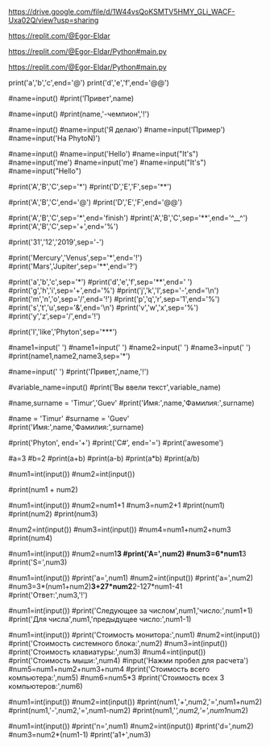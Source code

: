 https://drive.google.com/file/d/1W44vsQoKSMTV5HMY_GLi_WACF-Uxa02Q/view?usp=sharing

https://replit.com/@Egor-Eldar

https://replit.com/@Egor-Eldar/Python#main.py

https://replit.com/@Egor-Eldar/Python#main.py



print('a','b','c',end='@')
print('d','e','f',end='@@')

#name=input()
#print('Привет',name)

#name=input()
#print(name,'-чемпион','!')

#name=input()
#name=input('Я делаю')
#name=input('Пример')
#name=input('На PhytoN)')

#name=input()
#name=input('Hello')
#name=input("It's")
#name=input('me')
#name=input('me')
#name=input("It's")
#name=input("Hello")

#print('A','B','C',sep='*')
#print('D','E','F',sep='**')

#print('A','B','C',end='@')
#print('D','E','F',end='@@')

#print('A','B','C',sep='*',end='finish')
#print('A','B','C',sep='**',end='^__^')
#print('A','B','C',sep='+',end='%')

#print('31','12','2019',sep='-')

#print('Mercury','Venus',sep='*',end='!')
#print('Mars','Jupiter',sep='**',end='?')

#print('a','b','c',sep='*')
 #print('d','e','f',sep='**',end=' ')
  #print('g','h','i',sep='+',end='%')
   #print('j','k','l',sep='-',end='\n')
    #print('m','n','o',sep='/',end='!')
     #print('p','q','r',sep='1',end='%')
      #print('s','t','u',sep='&',end='\n')
       #print('v','w','x',sep='%')
       #print('y','z',sep='/',end='!')

#print('I','like','Phyton',sep='***')

#name1=input(' ')
#name1=input(' ')
#name2=input(' ')
#name3=input(' ')
#print(name1,name2,name3,sep='*')

#name=input(' ')
#print('Привет,',name,'!')

#variable_name=input()
#print('Вы ввели текст',variable_name)

#name,surname = 'Timur','Guev'
#print('Имя:',name,'Фамилия:',surname)

#name = 'Timur'
#surname = 'Guev'
#print('Имя:',name,'Фамилия:',surname)

#print('Phyton', end='+')
#print('C#', end='=')
#print('awesome')

#a=3
#b=2
#print(a+b)
#print(a-b)
#print(a*b)
#print(a/b)

#num1=int(input())
#num2=int(input())

#print(num1 + num2)


#num1=int(input())
#num2=num1+1 
#num3=num2+1
#print(num1)
#print(num2)
#print(num3)

#num2=int(input())
#num3=int(input())
#num4=num1+num2+num3
#print(num4)

#num1=int(input())
#num2=num1**3
#print('A=',num2)
#num3=6*num1**3
#print('S=',num3)

#num1=int(input())
#print('a=',num1)
#num2=int(input())
#print('a=',num2)
#num3=3*(num1+num2)**3+27*num2**2-127*num1-41
#print('Ответ:',num3,'!')

#num1=int(input())
#print('Следующее за числом',num1,'число:',num1+1)
#print('Для числа',num1,'предыдущее число:',num1-1)

#num1=int(input())
#print('Cтоимость монитора:',num1)
#num2=int(input())
#print('Cтоимость системного блока:',num2)
#num3=int(input())
#print('Cтоимость клавиатуры:',num3)
#num4=int(input())
#print('Cтоимость мыши:',num4)
#input('Нажми пробел для расчета')
#num5=num1+num2+num3+num4
#print('Cтоимость всего компьютера:',num5)
#num6=num5*3
#print('Cтоимость всех 3 компьютеров:',num6)

#num1=int(input())
#num2=int(input())
#print(num1,'+',num2,'=',num1+num2)
#print(num1,'-',num2,'=',num1-num2)
#print(num1,'*',num2,'=',num1*num2)

#num1=int(input())
#print('n=',num1)
#num2=int(input())
#print('d=',num2)
#num3=num2*(num1-1)
#print('a1+',num3)



